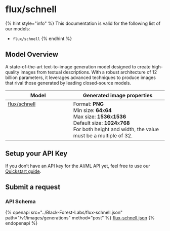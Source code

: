 # flux/schnell

{% hint style="info" %}
This documentation is valid for the following list of our models:

* `flux/schnell`
{% endhint %}

## Model Overview

A state-of-the-art text-to-image generation model designed to create high-quality images from textual descriptions. With a robust architecture of 12 billion parameters, it leverages advanced techniques to produce images that rival those generated by leading closed-source models.

<table><thead><tr><th width="191" valign="top">Model</th><th>Generated image properties</th></tr></thead><tbody><tr><td valign="top"><a href="flux-schnell.md">flux/schnell</a></td><td>Format: <strong>PNG</strong><br>Min size: <strong>64</strong>x<strong>64</strong><br>Max size: <strong>1536</strong>x<strong>1536</strong><br>Default size: <strong>1024</strong>x<strong>768</strong><br>For both height and width, the value must be a multiple of 32.</td></tr></tbody></table>

## Setup your API Key

If you don’t have an API key for the AI/ML API yet, feel free to use our [Quickstart guide](https://docs.aimlapi.com/quickstart/setting-up).

## Submit a request

### API Schema

{% openapi src="../Black-Forest-Labs/flux-schnell.json" path="/v1/images/generations" method="post" %}
[flux-schnell.json](../Black-Forest-Labs/flux-schnell.json)
{% endopenapi %}
